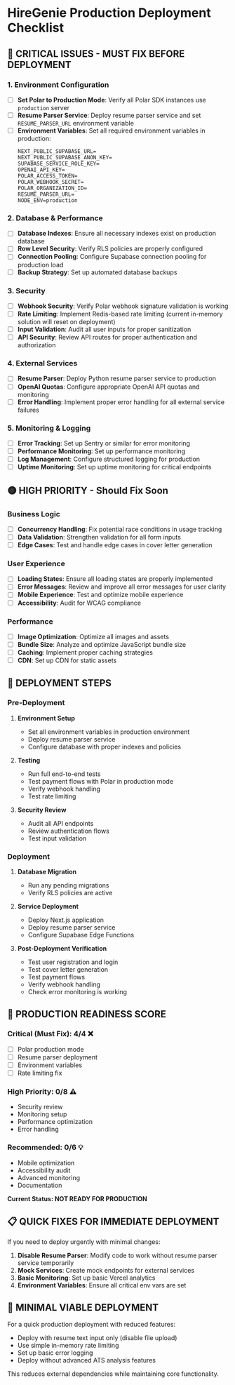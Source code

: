 # HireGenie Production Deployment Checklist

## 🚨 CRITICAL ISSUES - MUST FIX BEFORE DEPLOYMENT

### 1. Environment Configuration
- [ ] **Set Polar to Production Mode**: Verify all Polar SDK instances use `production` server
- [ ] **Resume Parser Service**: Deploy resume parser service and set `RESUME_PARSER_URL` environment variable
- [ ] **Environment Variables**: Set all required environment variables in production:
  ```
  NEXT_PUBLIC_SUPABASE_URL=
  NEXT_PUBLIC_SUPABASE_ANON_KEY=
  SUPABASE_SERVICE_ROLE_KEY=
  OPENAI_API_KEY=
  POLAR_ACCESS_TOKEN=
  POLAR_WEBHOOK_SECRET=
  POLAR_ORGANIZATION_ID=
  RESUME_PARSER_URL=
  NODE_ENV=production
  ```

### 2. Database & Performance
- [ ] **Database Indexes**: Ensure all necessary indexes exist on production database
- [ ] **Row Level Security**: Verify RLS policies are properly configured
- [ ] **Connection Pooling**: Configure Supabase connection pooling for production load
- [ ] **Backup Strategy**: Set up automated database backups

### 3. Security
- [ ] **Webhook Security**: Verify Polar webhook signature validation is working
- [ ] **Rate Limiting**: Implement Redis-based rate limiting (current in-memory solution will reset on deployment)
- [ ] **Input Validation**: Audit all user inputs for proper sanitization
- [ ] **API Security**: Review API routes for proper authentication and authorization

### 4. External Services
- [ ] **Resume Parser**: Deploy Python resume parser service to production
- [ ] **OpenAI Quotas**: Configure appropriate OpenAI API quotas and monitoring
- [ ] **Error Handling**: Implement proper error handling for all external service failures

### 5. Monitoring & Logging
- [ ] **Error Tracking**: Set up Sentry or similar for error monitoring
- [ ] **Performance Monitoring**: Set up performance monitoring
- [ ] **Log Management**: Configure structured logging for production
- [ ] **Uptime Monitoring**: Set up uptime monitoring for critical endpoints

## 🟡 HIGH PRIORITY - Should Fix Soon

### Business Logic
- [ ] **Concurrency Handling**: Fix potential race conditions in usage tracking
- [ ] **Data Validation**: Strengthen validation for all form inputs
- [ ] **Edge Cases**: Test and handle edge cases in cover letter generation

### User Experience
- [ ] **Loading States**: Ensure all loading states are properly implemented
- [ ] **Error Messages**: Review and improve all error messages for user clarity
- [ ] **Mobile Experience**: Test and optimize mobile experience
- [ ] **Accessibility**: Audit for WCAG compliance

### Performance
- [ ] **Image Optimization**: Optimize all images and assets
- [ ] **Bundle Size**: Analyze and optimize JavaScript bundle size
- [ ] **Caching**: Implement proper caching strategies
- [ ] **CDN**: Set up CDN for static assets

## 🔧 DEPLOYMENT STEPS

### Pre-Deployment
1. **Environment Setup**
   - Set all environment variables in production environment
   - Deploy resume parser service
   - Configure database with proper indexes and policies

2. **Testing**
   - Run full end-to-end tests
   - Test payment flows with Polar in production mode
   - Verify webhook handling
   - Test rate limiting

3. **Security Review**
   - Audit all API endpoints
   - Review authentication flows
   - Test input validation

### Deployment
1. **Database Migration**
   - Run any pending migrations
   - Verify RLS policies are active

2. **Service Deployment**
   - Deploy Next.js application
   - Deploy resume parser service
   - Configure Supabase Edge Functions

3. **Post-Deployment Verification**
   - Test user registration and login
   - Test cover letter generation
   - Test payment flows
   - Verify webhook handling
   - Check error monitoring is working

## 🎯 PRODUCTION READINESS SCORE

### Critical (Must Fix): 4/4 ❌
- [ ] Polar production mode
- [ ] Resume parser deployment  
- [ ] Environment variables
- [ ] Rate limiting fix

### High Priority: 0/8 ⚠️
- Security review
- Monitoring setup
- Performance optimization
- Error handling

### Recommended: 0/6 💡
- Mobile optimization
- Accessibility audit
- Advanced monitoring
- Documentation

**Current Status: NOT READY FOR PRODUCTION**

## 📋 QUICK FIXES FOR IMMEDIATE DEPLOYMENT

If you need to deploy urgently with minimal changes:

1. **Disable Resume Parser**: Modify code to work without resume parser service temporarily
2. **Mock Services**: Create mock endpoints for external services
3. **Basic Monitoring**: Set up basic Vercel analytics
4. **Environment Variables**: Ensure all critical env vars are set

## 🚀 MINIMAL VIABLE DEPLOYMENT

For a quick production deployment with reduced features:
- Deploy with resume text input only (disable file upload)
- Use simple in-memory rate limiting
- Set up basic error logging
- Deploy without advanced ATS analysis features

This reduces external dependencies while maintaining core functionality. 